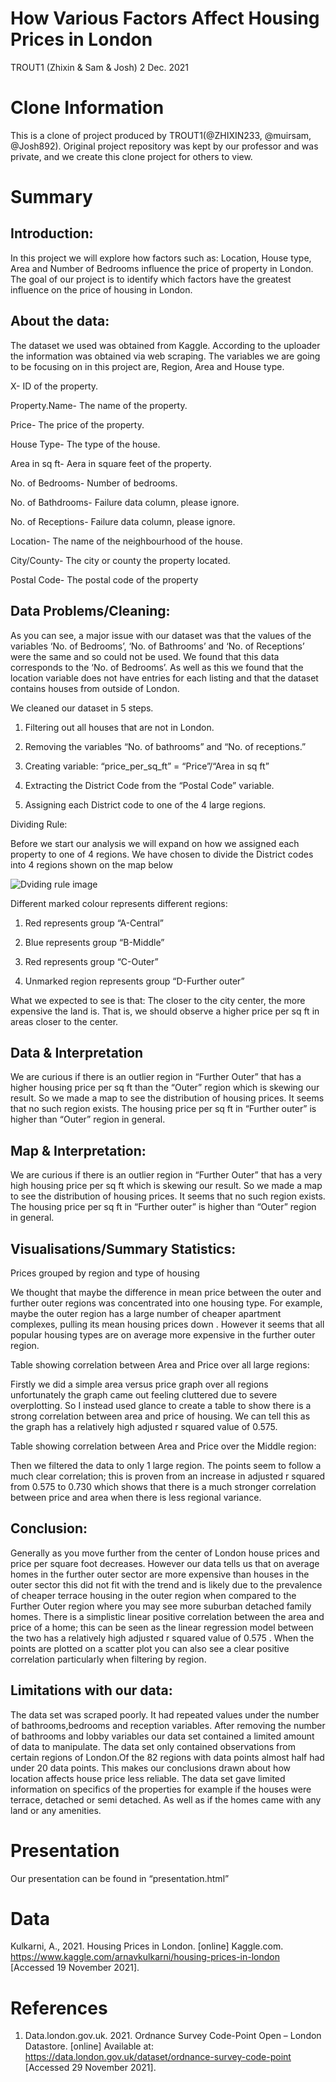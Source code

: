 How Various Factors Affect Housing Prices in London
================
TROUT1 (Zhixin & Sam & Josh)
2 Dec. 2021

# Clone Information

This is a clone of project produced by TROUT1(@ZHIXIN233, @muirsam,
@Josh892). Original project repository was kept by our professor and was
private, and we create this clone project for others to view.

# Summary

## Introduction:

In this project we will explore how factors such as: Location, House
type, Area and Number of Bedrooms influence the price of property in
London. The goal of our project is to identify which factors have the
greatest influence on the price of housing in London.

## About the data:

The dataset we used was obtained from Kaggle. According to the uploader
the information was obtained via web scraping. The variables we are
going to be focusing on in this project are, Region, Area and House
type.

X- ID of the property.

Property.Name- The name of the property.

Price- The price of the property.

House Type- The type of the house.

Area in sq ft- Aera in square feet of the property.

No. of Bedrooms- Number of bedrooms.

No. of Bathdrooms- Failure data column, please ignore.

No. of Receptions- Failure data column, please ignore.

Location- The name of the neighbourhood of the house.

City/County- The city or county the property located.

Postal Code- The postal code of the property

## Data Problems/Cleaning:

As you can see, a major issue with our dataset was that the values of
the variables ‘No. of Bedrooms’, ‘No. of Bathrooms’ and ‘No. of
Receptions’ were the same and so could not be used. We found that this
data corresponds to the ‘No. of Bedrooms’. As well as this we found that
the location variable does not have entries for each listing and that
the dataset contains houses from outside of London.

We cleaned our dataset in 5 steps.

1.  Filtering out all houses that are not in London.

2.  Removing the variables “No. of bathrooms” and “No. of receptions.”

3.  Creating variable: “price\_per\_sq\_ft” = “Price”/“Area in sq ft”

4.  Extracting the District Code from the “Postal Code” variable.

5.  Assigning each District code to one of the 4 large regions.

Dividing Rule:

Before we start our analysis we will expand on how we assigned each
property to one of 4 regions. We have chosen to divide the District
codes into 4 regions shown on the map below

![Dviding rule
image](presentation/presentation_files/Support-files/London_Region_divide.png)

Different marked colour represents different regions:

1.  Red represents group “A-Central”

2.  Blue represents group “B-Middle”

3.  Red represents group “C-Outer”

4.  Unmarked region represents group “D-Further outer”

What we expected to see is that: The closer to the city center, the more
expensive the land is. That is, we should observe a higher price per sq
ft in areas closer to the center.

## Data & Interpretation

We are curious if there is an outlier region in “Further Outer” that has
a higher housing price per sq ft than the “Outer” region which is
skewing our result. So we made a map to see the distribution of housing
prices. It seems that no such region exists. The housing price per sq ft
in “Further outer” is higher than “Outer” region in general.

## Map & Interpretation:

We are curious if there is an outlier region in “Further Outer” that has
a very high housing price per sq ft which is skewing our result. So we
made a map to see the distribution of housing prices. It seems that no
such region exists. The housing price per sq ft in “Further outer” is
higher than “Outer” region in general.

## Visualisations/Summary Statistics:

Prices grouped by region and type of housing

We thought that maybe the difference in mean price between the outer and
further outer regions was concentrated into one housing type. For
example, maybe the outer region has a large number of cheaper apartment
complexes, pulling its mean housing prices down . However it seems that
all popular housing types are on average more expensive in the further
outer region.

Table showing correlation between Area and Price over all large regions:

Firstly we did a simple area versus price graph over all regions
unfortunately the graph came out feeling cluttered due to severe
overplotting. So I instead used glance to create a table to show there
is a strong correlation between area and price of housing. We can tell
this as the graph has a relatively high adjusted r squared value of
0.575.

Table showing correlation between Area and Price over the Middle region:

Then we filtered the data to only 1 large region. The points seem to
follow a much clear correlation; this is proven from an increase in
adjusted r squared from 0.575 to 0.730 which shows that there is a much
stronger correlation between price and area when there is less regional
variance.

## Conclusion:

Generally as you move further from the center of London house prices and
price per square foot decreases. However our data tells us that on
average homes in the further outer sector are more expensive than houses
in the outer sector this did not fit with the trend and is likely due to
the prevalence of cheaper terrace housing in the outer region when
compared to the Further Outer region where you may see more suburban
detached family homes. There is a simplistic linear positive correlation
between the area and price of a home; this can be seen as the linear
regression model between the two has a relatively high adjusted r
squared value of 0.575 . When the points are plotted on a scatter plot
you can also see a clear positive correlation particularly when
filtering by region.

## Limitations with our data:

The data set was scraped poorly. It had repeated values under the number
of bathrooms,bedrooms and reception variables. After removing the number
of bathrooms and lobby variables our data set contained a limited amount
of data to manipulate. The data set only contained observations from
certain regions of London.Of the 82 regions with data points almost half
had under 20 data points. This makes our conclusions drawn about how
location affects house price less reliable. The data set gave limited
information on specifics of the properties for example if the houses
were terrace, detached or semi detached. As well as if the homes came
with any land or any amenities.

# Presentation

Our presentation can be found in “presentation.html”

# Data

Kulkarni, A., 2021. Housing Prices in London. \[online\] Kaggle.com.
<https://www.kaggle.com/arnavkulkarni/housing-prices-in-london>
\[Accessed 19 November 2021\].

# References

1.  Data.london.gov.uk. 2021. Ordnance Survey Code-Point Open – London
    Datastore. \[online\] Available at:
    <https://data.london.gov.uk/dataset/ordnance-survey-code-point>
    \[Accessed 29 November 2021\].
